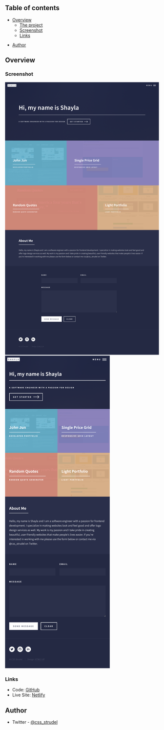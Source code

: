 ## Table of contents

- [Overview](#overview)
  - [The project](#the-project)
  - [Screenshot](#screenshot)
  - [Links](#links)
<!-- - [My process](#my-process)
  - [Built with](#built-with)
  - [What I learned](#what-i-learned)
  - [Continued development](#continued-development)
  - [Useful resources](#useful-resources) -->
- [Author](#author)

## Overview

<!-- ### The project

Users should be able to:

- View the optimal layout for the component depending on their device's screen size
- See a hover state on desktop for the Sign Up call-to-action -->

### Screenshot

![](images\portdesk.png)
![](images/portmobile.png)


### Links

- Code: [GitHub](https://github.com/shaylalewis/sslportfolio)
- Live Site: [Netlify](https://shaylalewis.com)

<!-- ## My process

### Built with

- Semantic HTML5 markup
- Flexbox
- CSS Grid
- Mobile-first workflow



### Continued development

I would love to continue working on CSS. As I build more projects mobile first I notice that I'm getting more comfortable with it. Before I was afraid of media queries but now i use them often. I also want to work more with grid. I've worked quite a bit with flexbox and feel comfortable with that but this was my first project using CSS grid. I would also like to try using styled componets and a CSS preprocessor.


### Useful resources

- [W3Schools](https://www.w3schools.com/CSSref/pr_grid.asp)
- [MDN](https://developer.mozilla.org/en-US/docs/Web/CSS/CSS_Grid_Layout/Basic_Concepts_of_Grid_Layout)
- Both of the above resources have helped me with grid. i usually find success using two resources fora single topic. Both of these sites are great resources I recommend for beginners. -->


## Author
- Twitter - [ @css_strudel](https://www.twitter.com/css_strudel)
